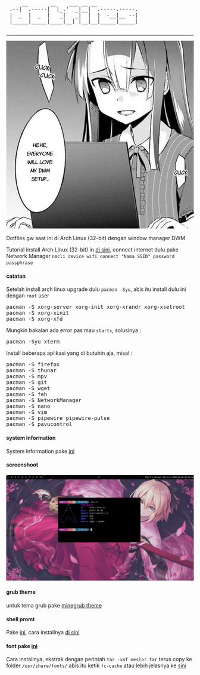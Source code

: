 <pre>
     __       __    ___ __ __             
 .--|  .-----|  |_.'  _|__|  .-----.-----.
 |  _  |  _  |   _|   _|  |  |  -__|__ --|
 |_____|_____|____|__| |__|__|_____|_____|
                                          
</pre>
---
<img src="love-my-dwm-setup.jpg"/>
<p>Dotfiles gw saat ini di Arch Linux (32-bit) dengan window manager DWM</p>
<p>Tutorial install Arch Linux (32-bit) in <a href="https://fnlqxz.my.id/blog/posts/panduan-install-arch-linux.html">di sini</a>, connect internet dulu pake Network Manager <code>nmcli device wifi connect "Nama SSID" password passphrase</code></p>

<h4>catatan</h4>
Setelah install arch linux upgrade dulu <code>pacman -Syu</code>, abis itu install dulu ini dengan <code>root</code> user
<pre>
pacman -S xorg-server xorg-init xorg-xrandr xorg-xsetroot
pacman -S xorg-xinit
pacman -S xorg-xfd
</pre>
Mungkin bakalan ada error pas mau <code>startx</code>, solusinya :
<pre>
pacman -Syu xterm
</pre>
Install beberapa aplikasi yang di butuhin aja, misal :
<pre>
pacman -S firefox
pacman -S thunar
pacman -S mpv
pacman -S git
pacman -S wget
pacman -S feh
pacman -S NetworkManager
pacman -S nano
pacman -S vim
pacman -S pipewire pipewire-pulse
pacman -S pavucontrol
</pre>
<h4>system information</h4>
System information pake <a href="https://github.com/dylanaraps/pfetch">ini</a>
<h4>screenshoot</h4>
<img src="https://raw.githubusercontent.com/febnug/dotfiles/main/screenshoot/ss.png"/>
<h4>grub theme</h4>
untuk tema grub pake <a href="https://github.com/Lxtharia/minegrub-theme">minegrub theme</a>
<h4>shell promt</h4>
<p>Pake <a href="https://starship.rs/">ini</a>, cara installnya <a href="https://starship.rs/guide/">di sini</a></p>
<h4>font pake <a href="https://drive.google.com/file/d/11S6FTcb_Y-Z4BdvE7Vif5aPFrVNOzP8V/view?usp=sharing">ini</a></h4>
<p>Cara installnya, ekstrak dengan perintah <code>tar -xvf meslor.tar</code> terus copy ke folder <code>/usr/share/fonts/</code> abis itu ketik <code>fc-cache</code> atau lebih jelasnya ke <a href="https://wiki.archlinux.org/title/Fonts">sini</a></p>
